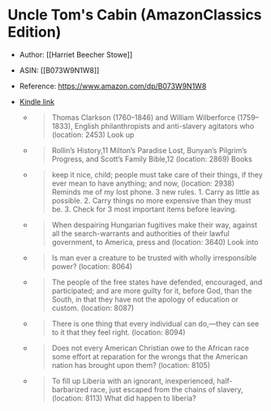 # Uncle Tom's Cabin (AmazonClassics Edition)

* Author: [[Harriet Beecher Stowe]]
* ASIN: [[B073W9N1W8]]
* Reference: https://www.amazon.com/dp/B073W9N1W8
* [Kindle link](kindle://book?action=open&asin=B073W9N1W8)


  - > Thomas Clarkson (1760–1846) and William Wilberforce (1759–1833), English philanthropists and anti-slavery agitators who (location: 2453)
    Look up

  - > Rollin’s History,11 Milton’s Paradise Lost, Bunyan’s Pilgrim’s Progress, and Scott’s Family Bible,12 (location: 2869)
    Books

  - > keep it nice, child; people must take care of their things, if they ever mean to have anything; and now, (location: 2938)
    Reminds me of my lost phone. 3 new rules. 1. Carry as little as possible. 2. Carry things no more expensive than they must be. 3. Check for 3 most important items before leaving.

  - > When despairing Hungarian fugitives make their way, against all the search-warrants and authorities of their lawful government, to America, press and (location: 3640)
    Look into

  - > Is man ever a creature to be trusted with wholly irresponsible power? (location: 8064)


  - > The people of the free states have defended, encouraged, and participated; and are more guilty for it, before God, than the South, in that they have not the apology of education or custom. (location: 8087)


  - > There is one thing that every individual can do,—they can see to it that they feel right. (location: 8094)


  - > Does not every American Christian owe to the African race some effort at reparation for the wrongs that the American nation has brought upon them? (location: 8105)


  - > To fill up Liberia with an ignorant, inexperienced, half-barbarized race, just escaped from the chains of slavery, (location: 8113)
    What did happen to liberia?

